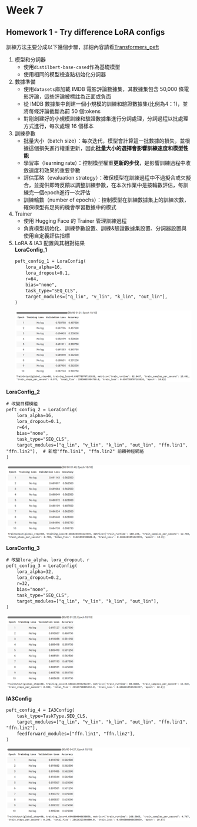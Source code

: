 # Week 7  
## Homework 1 - Try difference LoRA configs  
訓練方法主要分成以下幾個步驟，詳細內容請看[Transformers_peft](https://github.com/mvclab-ntust-course/course7-llm-irene0613/blob/main/Transformers_peft.ipynb)
1. 模型和分詞器  
    * 使用`distilbert-base-cased`作為基礎模型  
    * 使用相同的模型檢查點初始化分詞器  
2. 數據準備  
    * 使用`datasets`庫加載 IMDB 電影評論數據集，其數據集包含 50,000 條電影評論，這些評論被標註為正面或負面  
    * 從 IMDB 數據集中創建一個小規模的訓練和驗證數據集(比例為4：1)，並將每條評論截斷為前 50 個tokens   
    * 對剛創建好的小規模訓練和驗證數據集進行分詞處理，分詞過程以批處理方式進行，每次處理 16 個樣本     
3. 訓練參數  
    * 批量大小（batch size）：每次迭代，模型會計算這一批數據的損失，並根據這個損失進行權重更新，因此**批量大小的選擇會影響訓練速度和模型性能**  
    * 學習率（learning rate）：控制模型權重**更新的步伐**，是影響訓練過程中收斂速度和效果的重要參數  
    * 評估策略（evaluation strategy）：確保模型在訓練過程中不過擬合或欠擬合，並提供即時反饋以調整訓練參數，在本次作業中是按輪數評估，每訓練完一個epoch進行一次評估  
    * 訓練輪數（number of epochs）：控制模型在訓練數據集上的訓練次數，確保模型有足夠的機會學習數據中的模式  
4. Trainer  
    * 使用 Hugging Face 的 Trainer 管理訓練過程  
    * 負責模型初始化、訓練參數設置、訓練&驗證數據集設置、分詞器設置與使用自定義評估指標  
5. LoRA & IA3 配置與其相對結果  
**LoraConfig_1**  
   ```
   peft_config_1 = LoraConfig(
       lora_alpha=16,          
       lora_dropout=0.1,         
       r=64,              
       bias="none",          
       task_type="SEQ_CLS",      
       target_modules=["q_lin", "v_lin", "k_lin", "out_lin"], 
   )
   ```
   <img src="https://github.com/mvclab-ntust-course/course7-llm-irene0613/blob/main/image/lora_1.png" width="500px"><br>  
  
**LoraConfig_2**
   ```
   # 改變目標模組
   peft_config_2 = LoraConfig(
       lora_alpha=16,
       lora_dropout=0.1,
       r=64,
       bias="none",
       task_type="SEQ_CLS",
       target_modules=["q_lin", "v_lin", "k_lin", "out_lin", "ffn.lin1", "ffn.lin2"],  # 新增"ffn.lin1", "ffn.lin2" 前饋神經網絡
   )
   ```
   <img src="https://github.com/mvclab-ntust-course/course7-llm-irene0613/blob/main/image/lora_2.png" width="500px"><br>  
  
**LoraConfig_3**
   ```
   # 改變lora_alpha、lora_dropout、r
   peft_config_3 = LoraConfig(
       lora_alpha=32,
       lora_dropout=0.2,
       r=32,
       bias="none",
       task_type="SEQ_CLS",
       target_modules=["q_lin", "v_lin", "k_lin", "out_lin"],
   )
   ```
   <img src="https://github.com/mvclab-ntust-course/course7-llm-irene0613/blob/main/image/lora_3.png" width="500px"><br>  
  
**IA3Config**
   ```
   peft_config_4 = IA3Config(
       task_type=TaskType.SEQ_CLS,
       target_modules=["q_lin", "v_lin", "k_lin", "out_lin", "ffn.lin1", "ffn.lin2"],
       feedforward_modules=["ffn.lin1", "ffn.lin2"],
   )
   ```
   <img src="https://github.com/mvclab-ntust-course/course7-llm-irene0613/blob/main/image/IA3.png" width="500px"><br>  
